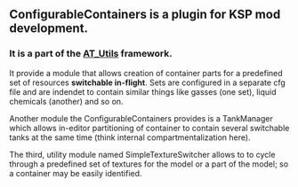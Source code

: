 ## ConfigurableContainers is a plugin for KSP mod development.
### It is a part of the [AT_Utils](https://github.com/allista/AT_Utils) framework.

It provide a module that allows creation of container parts for a predefined set of resources **switchable in-flight**. Sets are configured in a separate cfg file and are indendet to contain similar things like gasses (one set), liquid chemicals (another) and so on.

Another module the ConfigurableContainers provides is a TankManager which allows in-editor partitioning of container to contain several switchable tanks at the same time (think internal compartmentalization here).

The third, utility module named SimpleTextureSwitcher allows to to cycle through a predefined set of textures for the model or a part of the model; so a container may be easily identified.